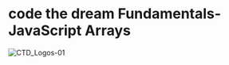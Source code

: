 # code the dream Fundamentals- JavaScript Arrays

![CTD_Logos-01](https://user-images.githubusercontent.com/84805346/170632615-4bb6f7eb-c899-43aa-9a27-15bfffa5ecab.png)

